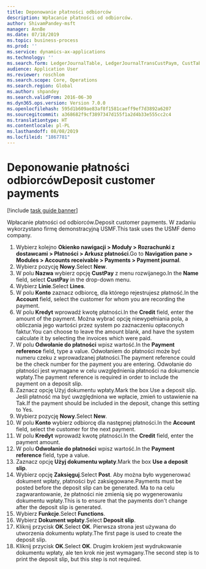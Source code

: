 ```yaml
---
title: Deponowanie płatności odbiorców
description: Wpłacanie płatności od odbiorców.
author: ShivamPandey-msft
manager: AnnBe
ms.date: 07/18/2019
ms.topic: business-process
ms.prod: ''
ms.service: dynamics-ax-applications
ms.technology: ''
ms.search.form: LedgerJournalTable, LedgerJournalTransCustPaym, CustTableLookup
audience: Application User
ms.reviewer: roschlom
ms.search.scope: Core, Operations
ms.search.region: Global
ms.author: shpandey
ms.search.validFrom: 2016-06-30
ms.dyn365.ops.version: Version 7.0.0
ms.openlocfilehash: 595d1b609ae83af8f1581caeff9ef7d3892a6207
ms.sourcegitcommit: a368682f9cf3897347d155f1a2d4b33e555cc2c4
ms.translationtype: HT
ms.contentlocale: pl-PL
ms.lasthandoff: 08/08/2019
ms.locfileid: "1867781"
---
```

# <a name="deposit-customer-payments"></a><span data-ttu-id="4a357-103">Deponowanie płatności odbiorców</span><span class="sxs-lookup"><span data-stu-id="4a357-103">Deposit customer payments</span></span>

[!include [task guide banner](../../includes/task-guide-banner.md)]

<span data-ttu-id="4a357-104">Wpłacanie płatności od odbiorców.</span><span class="sxs-lookup"><span data-stu-id="4a357-104">Deposit customer payments.</span></span> <span data-ttu-id="4a357-105">W zadaniu wykorzystano firmę demonstracyjną USMF.</span><span class="sxs-lookup"><span data-stu-id="4a357-105">This task uses the USMF demo company.</span></span>

1. <span data-ttu-id="4a357-106">Wybierz kolejno **Okienko nawigacji > Moduły > Rozrachunki z dostawcami > Płatności > Arkusz płatności**.</span><span class="sxs-lookup"><span data-stu-id="4a357-106">Go to **Navigation pane > Modules > Accounts receivable > Payments > Payment journal**.</span></span>
2. <span data-ttu-id="4a357-107">Wybierz pozycję **Nowy**.</span><span class="sxs-lookup"><span data-stu-id="4a357-107">Select **New**.</span></span>
3. <span data-ttu-id="4a357-108">W polu **Nazwa** wybierz opcję **CustPay** z menu rozwijanego.</span><span class="sxs-lookup"><span data-stu-id="4a357-108">In the **Name** field, select **CustPay** in the drop-down menu.</span></span>
4. <span data-ttu-id="4a357-109">Wybierz **Linie**.</span><span class="sxs-lookup"><span data-stu-id="4a357-109">Select **Lines**.</span></span>
5. <span data-ttu-id="4a357-110">W polu **Konto** zaznacz odbiorcę, dla którego rejestrujesz płatność.</span><span class="sxs-lookup"><span data-stu-id="4a357-110">In the **Account** field, select the customer for whom you are recording the payment.</span></span>
6. <span data-ttu-id="4a357-111">W polu **Kredyt** wprowadź kwotę płatności.</span><span class="sxs-lookup"><span data-stu-id="4a357-111">In the **Credit** field, enter the amount of the payment.</span></span> <span data-ttu-id="4a357-112">Można wybrać opcję niewypełniania pola, a obliczania jego wartości przez system po zaznaczeniu opłaconych faktur.</span><span class="sxs-lookup"><span data-stu-id="4a357-112">You can choose to leave the amount blank, and have the system calculate it by selecting the invoices which were paid.</span></span>  
7. <span data-ttu-id="4a357-113">W polu **Odwołanie do płatności** wpisz wartość.</span><span class="sxs-lookup"><span data-stu-id="4a357-113">In the **Payment reference** field, type a value.</span></span> <span data-ttu-id="4a357-114">Odwołaniem do płatności może być numeru czeku z wprowadzanej płatności.</span><span class="sxs-lookup"><span data-stu-id="4a357-114">The payment reference could be the check number for the payment you are entering.</span></span> <span data-ttu-id="4a357-115">Odwołanie do płatności jest wymagane w celu uwzględnienia płatności na dokumencie wpłaty.</span><span class="sxs-lookup"><span data-stu-id="4a357-115">The payment reference is required in order to include the payment on a deposit slip.</span></span>  
8. <span data-ttu-id="4a357-116">Zaznacz opcję Użyj dokumentu wpłaty.</span><span class="sxs-lookup"><span data-stu-id="4a357-116">Mark the box Use a deposit slip.</span></span> <span data-ttu-id="4a357-117">Jeśli płatność ma być uwzględniona we wpłacie, zmień to ustawienie na Tak.</span><span class="sxs-lookup"><span data-stu-id="4a357-117">If the payment should be included in the deposit, change this setting to Yes.</span></span>  
9. <span data-ttu-id="4a357-118">Wybierz pozycję **Nowy**.</span><span class="sxs-lookup"><span data-stu-id="4a357-118">Select **New**.</span></span>
10. <span data-ttu-id="4a357-119">W polu **Konto** wybierz odbiorcę dla następnej płatności.</span><span class="sxs-lookup"><span data-stu-id="4a357-119">In the **Account** field, select the customer for the next payment.</span></span>
11. <span data-ttu-id="4a357-120">W polu **Kredyt** wprowadź kwotę płatności.</span><span class="sxs-lookup"><span data-stu-id="4a357-120">In the **Credit** field, enter the payment amount.</span></span>
12. <span data-ttu-id="4a357-121">W polu **Odwołanie do płatności** wpisz wartość.</span><span class="sxs-lookup"><span data-stu-id="4a357-121">In the **Payment reference** field, type a value.</span></span>
13. <span data-ttu-id="4a357-122">Zaznacz opcję **Użyj dokumentu wpłaty**.</span><span class="sxs-lookup"><span data-stu-id="4a357-122">Mark the box **Use a deposit slip**.</span></span>
14. <span data-ttu-id="4a357-123">Wybierz opcję **Zaksięguj**.</span><span class="sxs-lookup"><span data-stu-id="4a357-123">Select **Post**.</span></span> <span data-ttu-id="4a357-124">Aby można było wygenerować dokument wpłaty, płatności być zaksięgowane.</span><span class="sxs-lookup"><span data-stu-id="4a357-124">Payments must be posted before the deposit slip can be generated.</span></span> <span data-ttu-id="4a357-125">Ma to na celu zagwarantowanie, że płatności nie zmienią się po wygenerowaniu dokumentu wpłaty.</span><span class="sxs-lookup"><span data-stu-id="4a357-125">This is to ensure that the payments don't change after the deposit slip is generated.</span></span>  
15. <span data-ttu-id="4a357-126">Wybierz **Funkcje**.</span><span class="sxs-lookup"><span data-stu-id="4a357-126">Select **Functions**.</span></span>
16. <span data-ttu-id="4a357-127">Wybierz **Dokument wpłaty**.</span><span class="sxs-lookup"><span data-stu-id="4a357-127">Select **Deposit slip**.</span></span>
17. <span data-ttu-id="4a357-128">Kliknij przycisk **OK**.</span><span class="sxs-lookup"><span data-stu-id="4a357-128">Select **OK**.</span></span> <span data-ttu-id="4a357-129">Pierwsza strona jest używana do utworzenia dokumentu wpłaty.</span><span class="sxs-lookup"><span data-stu-id="4a357-129">The first page is used to create the deposit slip.</span></span>  
18. <span data-ttu-id="4a357-130">Kliknij przycisk **OK**.</span><span class="sxs-lookup"><span data-stu-id="4a357-130">Select **OK**.</span></span> <span data-ttu-id="4a357-131">Drugim krokiem jest wydrukowanie dokumentu wpłaty, ale ten krok nie jest wymagany.</span><span class="sxs-lookup"><span data-stu-id="4a357-131">The second step is to print the deposit slip, but this step is not required.</span></span>  

